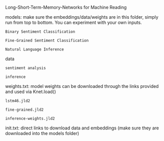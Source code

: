 Long-Short-Term-Memory-Networks for Machine Reading

models: make sure the embeddings/data/weights are in this folder, simply run from top to bottom. You can experiment with your own inputs.
	
	Binary Sentiment Classification
	
	Fine-Grained Sentiment Classification
	
	Natural Language Inference

data 
	
	sentiment analysis
	
	inference

weights.txt: model weights can be downloaded through the links provided and used via Knet.load()
	
	lstm46.jld2
	
	fine-grained.jld2
	
	inference-weights.jld2

init.txt: direct links to download data and embeddings (make sure they are downloaded into the models folder)
